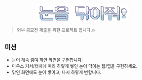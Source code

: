 <div align="center">
<img src="public/kor-logo.png" width="300px"/>
</div>

> 외부 공모전 제출을 위한 프로젝트 입니다.🔥

## 미션
- 눈이 계속 쌓여 하얀 화면을 구현합니다.
- 마우스 커서/터치에 따라 하얗게 쌓인 눈이 닦이는 웹/앱을 구현하세요.
- 닦인 화면에도 눈이 쌓이고, 다시 하얗게 변합니다.
